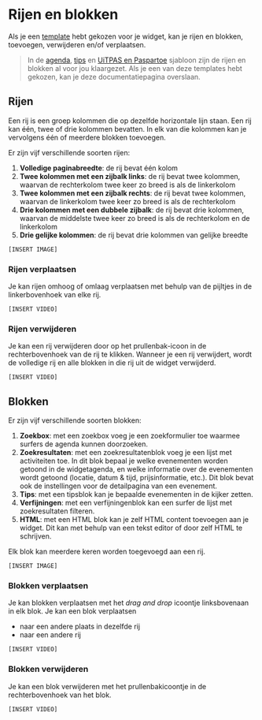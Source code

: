 # Rijen en blokken

Als je een [template](./templates.md) hebt gekozen voor je widget, kan je rijen en blokken, toevoegen, verwijderen en/of verplaatsen. 

<!-- theme: success -->
> In de [agenda](./templates.md#Agenda), [tips](./templates.md#Tips) en [UiTPAS en Paspartoe](./templates.md#UiTPAS-en-Paspartoe) sjabloon zijn de rijen en blokken al voor jou klaargezet. Als je een van deze templates hebt gekozen, kan je deze documentatiepagina overslaan.

## Rijen

Een rij is een groep kolommen die op dezelfde horizontale lijn staan. Een rij kan één, twee of drie kolommen bevatten. In elk van die kolommen kan je vervolgens één of meerdere blokken toevoegen. 

Er zijn vijf verschillende soorten rijen:
1. **Volledige paginabreedte**: de rij bevat één kolom
2. **Twee kolommen met een zijbalk links**: de rij bevat twee kolommen, waarvan de rechterkolom twee keer zo breed is als de linkerkolom
3. **Twee kolommen met een zijbalk rechts**: de rij bevat twee kolommen, waarvan de linkerkolom twee keer zo breed is als de rechterkolom
4. **Drie kolommen met een dubbele zijbalk**: de rij bevat drie kolommen, waarvan de middelste twee keer zo breed is als de rechterkolom en de linkerkolom
5. **Drie gelijke kolommen**: de rij bevat drie kolommen van gelijke breedte

`[INSERT IMAGE]`

### Rijen verplaatsen

Je kan rijen omhoog of omlaag verplaatsen met behulp van de pijltjes in de linkerbovenhoek van elke rij.

`[INSERT VIDEO]`

### Rijen verwijderen

Je kan een rij verwijderen door op het prullenbak-icoon in de rechterbovenhoek van de rij te klikken. Wanneer je een rij verwijdert, wordt de volledige rij en alle blokken in die rij uit de widget verwijderd. 

`[INSERT VIDEO]`

## Blokken

Er zijn vijf verschillende soorten blokken:
1. **Zoekbox**: met een zoekbox voeg je een zoekformulier toe waarmee surfers de agenda kunnen doorzoeken. 
2. **Zoekresultaten**: met een zoekresultatenblok voeg je een lijst met activiteiten toe. In dit blok bepaal je welke evenementen worden getoond in de widgetagenda, en welke informatie over de evenementen wordt getoond (locatie, datum & tijd, prijsinformatie, etc.). Dit blok bevat ook de instellingen voor de detailpagina van een evenement.
3. **Tips**: met een tipsblok kan je bepaalde evenementen in de kijker zetten. 
4. **Verfijningen**: met een verfijningenblok kan een surfer de lijst met zoekresultaten filteren.
5. **HTML**: met een HTML blok kan je zelf HTML content toevoegen aan je widget. Dit kan met behulp van een tekst editor of door zelf HTML te schrijven.

Elk blok kan meerdere keren worden toegevoegd aan een rij.

`[INSERT IMAGE]`

### Blokken verplaatsen

Je kan blokken verplaatsen met het *drag and drop* icoontje linksbovenaan in elk blok. Je kan een blok verplaatsen 
* naar een andere plaats in dezelfde rij
* naar een andere rij

`[INSERT VIDEO]`

### Blokken verwijderen

Je kan een blok verwijderen met het prullenbakicoontje in de rechterbovenhoek van het blok. 

`[INSERT VIDEO]`
